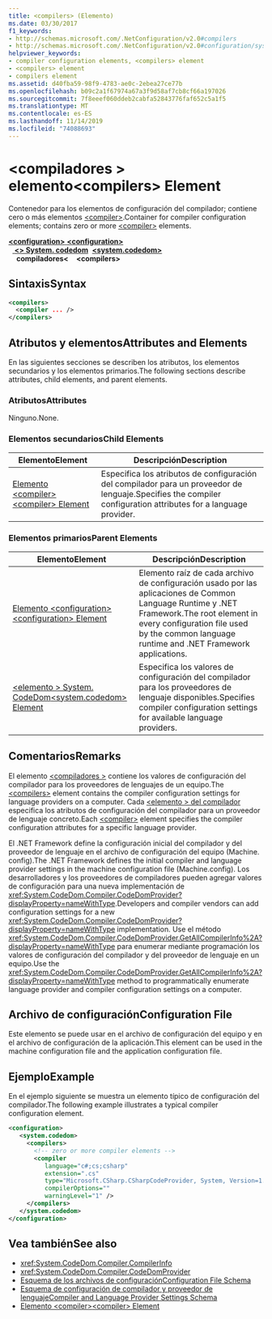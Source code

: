 ```yaml
---
title: <compilers> (Elemento)
ms.date: 03/30/2017
f1_keywords:
- http://schemas.microsoft.com/.NetConfiguration/v2.0#compilers
- http://schemas.microsoft.com/.NetConfiguration/v2.0#configuration/system.codedom/compilers
helpviewer_keywords:
- compiler configuration elements, <compilers> element
- <compilers> element
- compilers element
ms.assetid: d40fba59-98f9-4783-ae0c-2ebea27ce77b
ms.openlocfilehash: b09c2a1f67974a67a3f9d58af7cb8cf66a197026
ms.sourcegitcommit: 7f8eeef060ddeb2cabfa52843776faf652c5a1f5
ms.translationtype: MT
ms.contentlocale: es-ES
ms.lasthandoff: 11/14/2019
ms.locfileid: "74088693"
---
```

# <a name="compilers-element"></a><span data-ttu-id="cfe2e-102">\<compiladores > elemento</span><span class="sxs-lookup"><span data-stu-id="cfe2e-102">\<compilers> Element</span></span>
<span data-ttu-id="cfe2e-103">Contenedor para los elementos de configuración del compilador; contiene cero o más elementos [\<compiler>](compiler-element.md).</span><span class="sxs-lookup"><span data-stu-id="cfe2e-103">Container for compiler configuration elements; contains zero or more [\<compiler>](compiler-element.md) elements.</span></span>  

<span data-ttu-id="cfe2e-104">[ **\<configuration>** ](../configuration-element.md)</span><span class="sxs-lookup"><span data-stu-id="cfe2e-104">[**\<configuration>**](../configuration-element.md)</span></span>\
<span data-ttu-id="cfe2e-105">&nbsp;&nbsp;[ **\<> System. codedom**](system-codedom-element.md)</span><span class="sxs-lookup"><span data-stu-id="cfe2e-105">&nbsp;&nbsp;[**\<system.codedom>**](system-codedom-element.md)</span></span>\
<span data-ttu-id="cfe2e-106">&nbsp;&nbsp;&nbsp;&nbsp;**compiladores\<**</span><span class="sxs-lookup"><span data-stu-id="cfe2e-106">&nbsp;&nbsp;&nbsp;&nbsp;**\<compilers>**</span></span>

## <a name="syntax"></a><span data-ttu-id="cfe2e-107">Sintaxis</span><span class="sxs-lookup"><span data-stu-id="cfe2e-107">Syntax</span></span>  
  
```xml  
<compilers>  
  <compiler ... />  
</compilers>  
```  
  
## <a name="attributes-and-elements"></a><span data-ttu-id="cfe2e-108">Atributos y elementos</span><span class="sxs-lookup"><span data-stu-id="cfe2e-108">Attributes and Elements</span></span>  
 <span data-ttu-id="cfe2e-109">En las siguientes secciones se describen los atributos, los elementos secundarios y los elementos primarios.</span><span class="sxs-lookup"><span data-stu-id="cfe2e-109">The following sections describe attributes, child elements, and parent elements.</span></span>  
  
### <a name="attributes"></a><span data-ttu-id="cfe2e-110">Atributos</span><span class="sxs-lookup"><span data-stu-id="cfe2e-110">Attributes</span></span>  
 <span data-ttu-id="cfe2e-111">Ninguno.</span><span class="sxs-lookup"><span data-stu-id="cfe2e-111">None.</span></span>  
  
### <a name="child-elements"></a><span data-ttu-id="cfe2e-112">Elementos secundarios</span><span class="sxs-lookup"><span data-stu-id="cfe2e-112">Child Elements</span></span>  
  
|<span data-ttu-id="cfe2e-113">Elemento</span><span class="sxs-lookup"><span data-stu-id="cfe2e-113">Element</span></span>|<span data-ttu-id="cfe2e-114">Descripción</span><span class="sxs-lookup"><span data-stu-id="cfe2e-114">Description</span></span>|  
|-------------|-----------------|  
|[<span data-ttu-id="cfe2e-115">Elemento \<compiler></span><span class="sxs-lookup"><span data-stu-id="cfe2e-115">\<compiler> Element</span></span>](compiler-element.md)|<span data-ttu-id="cfe2e-116">Especifica los atributos de configuración del compilador para un proveedor de lenguaje.</span><span class="sxs-lookup"><span data-stu-id="cfe2e-116">Specifies the compiler configuration attributes for a language provider.</span></span>|  
  
### <a name="parent-elements"></a><span data-ttu-id="cfe2e-117">Elementos primarios</span><span class="sxs-lookup"><span data-stu-id="cfe2e-117">Parent Elements</span></span>  
  
|<span data-ttu-id="cfe2e-118">Elemento</span><span class="sxs-lookup"><span data-stu-id="cfe2e-118">Element</span></span>|<span data-ttu-id="cfe2e-119">Descripción</span><span class="sxs-lookup"><span data-stu-id="cfe2e-119">Description</span></span>|  
|-------------|-----------------|  
|[<span data-ttu-id="cfe2e-120">Elemento \<configuration></span><span class="sxs-lookup"><span data-stu-id="cfe2e-120">\<configuration> Element</span></span>](../configuration-element.md)|<span data-ttu-id="cfe2e-121">Elemento raíz de cada archivo de configuración usado por las aplicaciones de Common Language Runtime y .NET Framework.</span><span class="sxs-lookup"><span data-stu-id="cfe2e-121">The root element in every configuration file used by the common language runtime and .NET Framework applications.</span></span>|  
|[<span data-ttu-id="cfe2e-122">\<elemento > System. CodeDom</span><span class="sxs-lookup"><span data-stu-id="cfe2e-122">\<system.codedom> Element</span></span>](system-codedom-element.md)|<span data-ttu-id="cfe2e-123">Especifica los valores de configuración del compilador para los proveedores de lenguaje disponibles.</span><span class="sxs-lookup"><span data-stu-id="cfe2e-123">Specifies compiler configuration settings for available language providers.</span></span>|  
  
## <a name="remarks"></a><span data-ttu-id="cfe2e-124">Comentarios</span><span class="sxs-lookup"><span data-stu-id="cfe2e-124">Remarks</span></span>  
 <span data-ttu-id="cfe2e-125">El elemento [\<compiladores >](compilers-element.md) contiene los valores de configuración del compilador para los proveedores de lenguajes de un equipo.</span><span class="sxs-lookup"><span data-stu-id="cfe2e-125">The [\<compilers>](compilers-element.md) element contains the compiler configuration settings for language providers on a computer.</span></span> <span data-ttu-id="cfe2e-126">Cada [\<elemento > del compilador](compiler-element.md) especifica los atributos de configuración del compilador para un proveedor de lenguaje concreto.</span><span class="sxs-lookup"><span data-stu-id="cfe2e-126">Each [\<compiler>](compiler-element.md) element specifies the compiler configuration attributes for a specific language provider.</span></span>  
  
 <span data-ttu-id="cfe2e-127">El .NET Framework define la configuración inicial del compilador y del proveedor de lenguaje en el archivo de configuración del equipo (Machine. config).</span><span class="sxs-lookup"><span data-stu-id="cfe2e-127">The .NET Framework defines the initial compiler and language provider settings in the machine configuration file (Machine.config).</span></span> <span data-ttu-id="cfe2e-128">Los desarrolladores y los proveedores de compiladores pueden agregar valores de configuración para una nueva implementación de <xref:System.CodeDom.Compiler.CodeDomProvider?displayProperty=nameWithType>.</span><span class="sxs-lookup"><span data-stu-id="cfe2e-128">Developers and compiler vendors can add configuration settings for a new <xref:System.CodeDom.Compiler.CodeDomProvider?displayProperty=nameWithType> implementation.</span></span> <span data-ttu-id="cfe2e-129">Use el método <xref:System.CodeDom.Compiler.CodeDomProvider.GetAllCompilerInfo%2A?displayProperty=nameWithType> para enumerar mediante programación los valores de configuración del compilador y del proveedor de lenguaje en un equipo.</span><span class="sxs-lookup"><span data-stu-id="cfe2e-129">Use the <xref:System.CodeDom.Compiler.CodeDomProvider.GetAllCompilerInfo%2A?displayProperty=nameWithType> method to programmatically enumerate language provider and compiler configuration settings on a computer.</span></span>  
  
## <a name="configuration-file"></a><span data-ttu-id="cfe2e-130">Archivo de configuración</span><span class="sxs-lookup"><span data-stu-id="cfe2e-130">Configuration File</span></span>  
 <span data-ttu-id="cfe2e-131">Este elemento se puede usar en el archivo de configuración del equipo y en el archivo de configuración de la aplicación.</span><span class="sxs-lookup"><span data-stu-id="cfe2e-131">This element can be used in the machine configuration file and the application configuration file.</span></span>  
  
## <a name="example"></a><span data-ttu-id="cfe2e-132">Ejemplo</span><span class="sxs-lookup"><span data-stu-id="cfe2e-132">Example</span></span>  
 <span data-ttu-id="cfe2e-133">En el ejemplo siguiente se muestra un elemento típico de configuración del compilador.</span><span class="sxs-lookup"><span data-stu-id="cfe2e-133">The following example illustrates a typical compiler configuration element.</span></span>  
  
```xml  
<configuration>  
   <system.codedom>  
     <compilers>  
       <!-- zero or more compiler elements -->  
       <compiler   
          language="c#;cs;csharp"   
          extension=".cs"  
          type="Microsoft.CSharp.CSharpCodeProvider, System, Version=1.0.5000.0, Culture=neutral, PublicKeyToken=b77a5c561934e089"  
          compilerOptions=""    
          warningLevel="1" />  
     </compilers>  
   </system.codedom>  
</configuration>  
```  
  
## <a name="see-also"></a><span data-ttu-id="cfe2e-134">Vea también</span><span class="sxs-lookup"><span data-stu-id="cfe2e-134">See also</span></span>

- <xref:System.CodeDom.Compiler.CompilerInfo>
- <xref:System.CodeDom.Compiler.CodeDomProvider>
- [<span data-ttu-id="cfe2e-135">Esquema de los archivos de configuración</span><span class="sxs-lookup"><span data-stu-id="cfe2e-135">Configuration File Schema</span></span>](../index.md)
- [<span data-ttu-id="cfe2e-136">Esquema de configuración de compilador y proveedor de lenguaje</span><span class="sxs-lookup"><span data-stu-id="cfe2e-136">Compiler and Language Provider Settings Schema</span></span>](index.md)
- [<span data-ttu-id="cfe2e-137">Elemento \<compiler></span><span class="sxs-lookup"><span data-stu-id="cfe2e-137">\<compiler> Element</span></span>](compiler-element.md)

